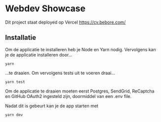 # Webdev Showcase

Dit project staat deployed op Vercel
https://cv.bebore.com/

## Installatie
Om de applicatie te installeren heb je Node en Yarn nodig. Vervolgens kan je de applicatie installeren door...

```shell
yarn
```

...te draaien. Om vervolgens tests uit te voeren draai...

```shell
yarn test
```
Om de applicatie te draaien moeten eerst Postgres, SendGrid, ReCaptcha en GitHub OAuth2 ingesteld zijn, doormiddel van een .env file.

Nadat dit is gebeurt kan je de app starten met

```shell
yarn dev
```
